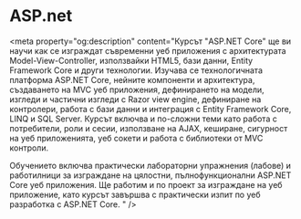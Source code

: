 # ASP.net
<meta property="og:description" content="Курсът &quot;ASP.NET Core&quot; ще ви научи как се изграждат съвременни уеб приложения с архитектурата Model-View-Controller, използвайки HTML5, бази данни, Entity Framework Core и други технологии. Изучава се технологичната платформа ASP.NET Core, нейните компоненти и архитектура, създаването на MVC уеб приложения, дефинирането на модели, изгледи и частични изгледи с Razor view engine, дефиниране на контролери, работа с бази данни и интеграция с Entity Framework Core, LINQ и SQL Server. Курсът включва и по-сложни теми като работа с потребители, роли и сесии, използване на AJAX, кеширане, сигурност на уеб приложенията, уеб сокети и работа с библиотеки от MVC контроли.

Обучението включва практически лабораторни упражнения (лабове) и работилници за изграждане на цялостни, пълнофункционални ASP.NET Core уеб приложения. Ще работим и по проект за изграждане на уеб приложение, като курсът завършва с практически изпит по уеб разработка с ASP.NET Core.	" />
